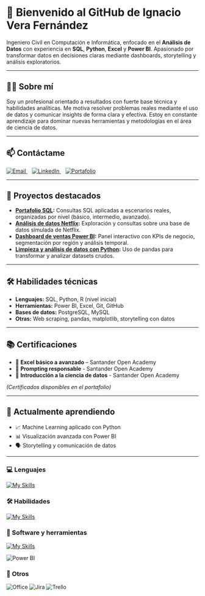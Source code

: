 # 👋 Bienvenido al GitHub de Ignacio Vera Fernández

Ingeniero Civil en Computación e Informática, enfocado en el **Análisis de Datos** con experiencia en **SQL**, **Python**, **Excel** y **Power BI**. Apasionado por transformar datos en decisiones claras mediante dashboards, storytelling y análisis exploratorios.

---

## 🧑‍💻 Sobre mí

Soy un profesional orientado a resultados con fuerte base técnica y habilidades analíticas. Me motiva resolver problemas reales mediante el uso de datos y comunicar insights de forma clara y efectiva. Estoy en constante aprendizaje para dominar nuevas herramientas y metodologías en el área de ciencia de datos.

---

## 📫 Contáctame

<a href="mailto:ignacioveraf2@gmail.com">
  <img alt="Email" src="https://img.shields.io/badge/Email-ignacioveraf2@gmail.com-blue?style=flat-square&logo=gmail" />
</a>&nbsp;&nbsp;

<a href="https://www.linkedin.com/in/ignacio-vera-fernandez-bb6223375">
  <img alt="LinkedIn" src="https://img.shields.io/badge/LinkedIn-Ignacio%20Vera-blue?style=flat-square&logo=linkedin" />
</a>&nbsp;&nbsp;

<a href="https://www.iveraportafolio.cl">
  <img alt="Portafolio" src="https://img.shields.io/badge/Portafolio-www.iveraportafolio.cl-blue?style=flat-square&logo=google-chrome" />
</a>



---

## 💼 Proyectos destacados

- **[Portafolio SQL](https://github.com/veritsss/sql-portfolio):** Consultas SQL aplicadas a escenarios reales, organizadas por nivel (básico, intermedio, avanzado).
- **[Análisis de datos Netflix](https://github.com/veritsss/netflix-sql):** Exploración y consultas sobre una base de datos simulada de Netflix.
- **[Dashboard de ventas Power BI](https://github.com/veritsss/powerbi-dashboard):** Panel interactivo con KPIs de negocio, segmentación por región y análisis temporal.
- **[Limpieza y análisis de datos con Python](https://github.com/veritsss/data-cleaning-python):** Uso de pandas para transformar y analizar datasets crudos.

---

## 🛠️ Habilidades técnicas

- **Lenguajes:** SQL, Python, R (nivel inicial)  
- **Herramientas:** Power BI, Excel, Git, GitHub  
- **Bases de datos:** PostgreSQL, MySQL  
- **Otras:** Web scraping, pandas, matplotlib, storytelling con datos

---

## 📚 Certificaciones

- 📘 **Excel básico a avanzado** – Santander Open Academy
- 📘 **Prompting responsable** - Santander Open Academy
- 📘 **Introducción a la ciencia de datos** - Santander Open Academy

*(Certificados disponibles en el portafolio)*

---

## 🚀 Actualmente aprendiendo

- 📈 Machine Learning aplicado con Python  
- 📊 Visualización avanzada con Power BI  
- 🗣️ Storytelling y comunicación de datos  

---

### 💻 Lenguajes
[![My Skills](https://skillicons.dev/icons?i=python,js,php,html,r&perline=5)](https://skillicons.dev)

### 🛠️ Habilidades
[![My Skills](https://skillicons.dev/icons?i=git,github,gitlab,nodejs,react&perline=5)](https://skillicons.dev)

### 🧰 Software y herramientas
[![My Skills](https://skillicons.dev/icons?i=vscode,anaconda,firebase,mysql,postgres,notion,discord,gmail,linkedin,instagram&perline=5)](https://skillicons.dev)

![Power BI](https://img.shields.io/badge/Power%20BI-F2C811?style=for-the-badge&logo=powerbi&logoColor=black)

### 🧩 Otros

![Office](https://img.shields.io/badge/Microsoft_Office-D83B01?style=for-the-badge&logo=microsoft-office&logoColor=white)
![Jira](https://img.shields.io/badge/Jira-0052CC?style=for-the-badge&logo=jira&logoColor=white)
![Trello](https://img.shields.io/badge/Trello-0052CC?style=for-the-badge&logo=trello&logoColor=white)
